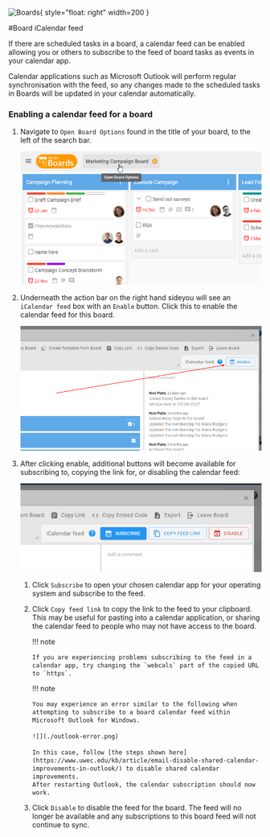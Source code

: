 ![Boards](../../../assets/images/boards-logo.jpg){ style="float: right" width=200 }

#Board iCalendar feed

If there are scheduled tasks in a board, a calendar feed can be enabled allowing you or others to subscribe to the feed of board tasks as events in your calendar app.

Calendar applications such as Microsoft Outlook will perform regular synchronisation with the feed, so any changes made to the scheduled tasks in Boards will be updated in your calendar automatically.

### Enabling a calendar feed for a board

1.  Navigate to `Open Board Options` found in the title of your board, to the left of the search bar.

    ![](../open-board-options.png)

1.  Underneath the action bar on the right hand sideyou will see an `iCalendar feed` box with an `Enable` button. Click this to enable the calendar feed for this board.

    ![](./enable-calendar-feed.png)

1.  After clicking enable, additional buttons will become available for subscribing to, copying the link for, or disabling the calendar feed:

    ![](./calendar-feed-buttons.png)

    1.  Click `Subscribe` to open your chosen calendar app for your operating system and subscribe to the feed.
    1.  Click `Copy feed link` to copy the link to the feed to your clipboard. This may be useful for pasting into a calendar application, or sharing the calendar feed to people who may not have access to the board.

        !!! note

            If you are experiencing problems subscribing to the feed in a calendar app, try changing the `webcals` part of the copied URL to `https`.

        !!! note

            You may experience an error similar to the following when attempting to subscribe to a board calendar feed within Microsoft Outlook for Windows.

            ![](./outlook-error.png)

            In this case, follow [the steps shown here](https://www.uwec.edu/kb/article/email-disable-shared-calendar-improvements-in-outlook/) to disable shared calendar improvements.
            After restarting Outlook, the calendar subscription should now work.

    1.  Click `Disable` to disable the feed for the board. The feed will no longer be available and any subscriptions to this board feed will not continue to sync.
